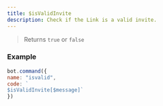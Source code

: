 ```yaml
---
title: $isValidInvite
description: Check if the Link is a valid invite.
---
```


> Returns `true` or `false`

### Example

```javascript
bot.command({
name: "isvalid", 
code: `
$isValidInvite[$message]`
})
```



